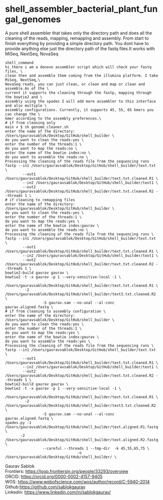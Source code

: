 # shell_assembler_bacterial_plant_fungal_genomes
A pure shell assembler that takes only the directory path and does all the cleaning of the reads, mapping, remapping and assembly. From start to finish everything by providing a simple directory path. You dont have to provide anything else just the directory path of the fastq files.It works with MiSeq, NextSeq, NovaSeq

```
shell_command
hi there i am a denovo assembler script which will check your fastq files, \
clean then and assemble them coming from the illumina platform. I take MiSeq, NextSeq,\
NovaSeq reads, you can just clean, or clean and map or clean and assemble.As of the \
current it supports the cleaning through the fastp, mapping through the bowtie2 and \
assembly using the spades I will add more assembler to this interface and also multiple \
assembly configurations. Currently, it supports 45, 55, 65 kmers you can change the \
kmer according to the assembly preferences.\
# if from cleaning only 
main ✗ $ sh genome_cleaner.sh
enter the name of the directory: /Users/gauravsablok/Desktop/GitHub/shell_builder \
do you want to clean the reads:yes \
enter the number of the threads:1 \
do you want to map the reads:no \
enter the name of the bowtie index:no \
do you want to assemble the reads:no \
Processing the cleaning of the reads file from the sequencing runs
fastp --in1 /Users/gauravsablok/Desktop/GitHub/shell_builder/text.txt \
        --out1 /Users/gauravsablok/Desktop/GitHub/shell_builder/text.txt.cleaned.R1 \
        --in2 /Users/gauravsablok/Desktop/GitHub/shell_builder/text1 \
        --out2 /Users/gauravsablok/Desktop/GitHub/shell_builder/text.txt.cleaned.R2 --threads 1 \
# if cleaning to remapping files 
enter the name of the directory: /Users/gauravsablok/Desktop/GitHub/shell_builder \
do you want to clean the reads:yes \
enter the number of the threads:1 \
do you want to map the reads:yes \
enter the name of the bowtie index:gaurav \
do you want to assemble the reads:no \
Processing the cleaning of the reads file from the sequencing runs \
fastp --in1 /Users/gauravsablok/Desktop/GitHub/shell_builder/text.txt \
        --out1 /Users/gauravsablok/Desktop/GitHub/shell_builder/text.txt.cleaned.R1 \
        --in2 /Users/gauravsablok/Desktop/GitHub/shell_builder/text1 \
        --out2 /Users/gauravsablok/Desktop/GitHub/shell_builder/text.txt.cleaned.R2 --threads 1 \
bowtie2-build gaurav gaurav \
bowtie2 -t -x gaurav -p 1 --very-sensitive-local -1 \
       /Users/gauravsablok/Desktop/GitHub/shell_builder/text.txt.cleaned.R1 \
         -2 /Users/gauravsablok/Desktop/GitHub/shell_builder/text3.txt.cleaned.R2 \
                 -S gaurav.sam --no-unal --al-conc gaurav.aligned.fastq \                          
# if from cleaning to assembly configuration \
enter the name of the directory: /Users/gauravsablok/Desktop/GitHub/shell_builder \
do you want to clean the reads:yes \
enter the number of the threads:1 \
do you want to map the reads:yes \
enter the name of the bowtie index:gaurav \
do you want to assemble the reads:yes \
Processing the cleaning of the reads file from the sequencing runs \
fastp --in1 /Users/gauravsablok/Desktop/GitHub/shell_builder/text.txt \
        --out1 /Users/gauravsablok/Desktop/GitHub/shell_builder/text.txt.cleaned.R1 \
        --in2 /Users/gauravsablok/Desktop/GitHub/shell_builder/text1 \
        --out2 /Users/gauravsablok/Desktop/GitHub/shell_builder/text.txt.cleaned.R2 --threads 1 \
bowtie2-build gaurav gaurav \
bowtie2 -t -x gaurav -p 1 --very-sensitive-local -1 \
       /Users/gauravsablok/Desktop/GitHub/shell_builder/text.txt.cleaned.R1 \
         -2 /Users/gauravsablok/Desktop/GitHub/shell_builder/text3.txt.cleaned.R2 \
                 -S gaurav.sam --no-unal --al-conc gaurav.aligned.fastq \
spades.py -1 /Users/gauravsablok/Desktop/GitHub/shell_builder/text.aligned.R1.fastq \
       -2 /Users/gauravsablok/Desktop/GitHub/shell_builder/text.aligned.R2.fastq \
                 --careful --threads 1 --tmp-dir  -k 45,55,65,75 \
                                 -o /Users/gauravsablok/Desktop/GitHub/shell_builder/ \
```
Gaurav Sablok \
Frontiers: https://loop.frontiersin.org/people/33293/overview \
ORCID: https://orcid.org/0000-0002-4157-9405 \
WOS: https://www.webofscience.com/wos/author/record/C-5940-2014 \
Github:https://github.com/sablokgaurav \
Linkedin: https://www.linkedin.com/in/sablokgaurav/
